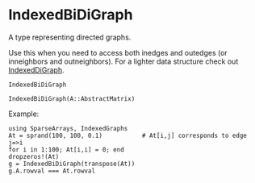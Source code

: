 # IndexedBiDiGraph

A type representing directed graphs. 

Use this when you need to access both inedges and outedges (or inneighbors and outneighbors).
For a lighter data structure check out [IndexedDiGraph](@ref).

```@docs
IndexedBiDiGraph
```

```@docs
IndexedBiDiGraph(A::AbstractMatrix)
```
Example:
```@example
using SparseArrays, IndexedGraphs
At = sprand(100, 100, 0.1)           # At[i,j] corresponds to edge j=>i
for i in 1:100; At[i,i] = 0; end
dropzeros!(At)
g = IndexedBiDiGraph(transpose(At))  
g.A.rowval === At.rowval
```


